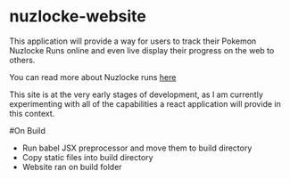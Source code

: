 # nuzlocke-website
This application will provide a way for users to track their Pokemon Nuzlocke Runs online and even live display their progress on the web to others. 

You can read more about Nuzlocke runs [here](https://bulbapedia.bulbagarden.net/wiki/Nuzlocke_Challenge)

This site is at the very early stages of development, as I am currently experimenting with all of the capabilities a react application will provide in this context.

#On Build
- Run babel JSX preprocessor and move them to build directory
- Copy static files into build directory
- Website ran on build folder
